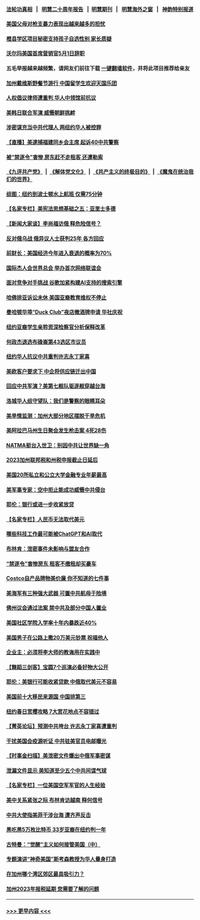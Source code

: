 #### [法轮功真相](https://github.com/gfw-breaker/truth/blob/master/README.md?t=0) &nbsp;&nbsp;|&nbsp;&nbsp; [明慧二十周年报告](https://github.com/gfw-breaker/mh-reports/blob/master/README.md?t=0) &nbsp;&nbsp;|&nbsp;&nbsp;[明慧期刊](https://github.com/gfw-breaker/mh-qikan) &nbsp;&nbsp;|&nbsp;&nbsp; [明慧海外之窗](https://github.com/gfw-breaker/mh-news/blob/master/README.md?t=0) &nbsp;&nbsp;|&nbsp;&nbsp; [神韵特别报道](https://github.com/gfw-breaker/mh-news/blob/master/shenyun.md?t=0)
#### [美国父母对枪支暴力表现出越来越多的担忧](../pages/nsc412/n13974761.md?t=04180343) 
#### [橙县学区项目秘密支持孩子自选性别 家长质疑](../pages/nsc412/n13975157.md?t=04180343) 
#### [沃尔玛美国首席营销官5月1日辞职](../pages/nsc412/n13974753.md?t=04180343) 
#### 五毛举报越来越频繁，请网友们前往下载 [一键翻墙软件](https://github.com/gfw-breaker/ssr-accounts)，并将此项目推荐给亲友
#### [加州戴维斯野餐节游行 中国留学生欢迎天国乐团](../pages/nsc412/n13974701.md?t=04180343) 
#### [人权倡议律师遭重判 华人中领馆前抗议](../pages/nsc412/n13975141.md?t=04180343) 
#### [美韩日联合军演  威慑朝鲜挑衅](../pages/nsc412/n13975087.md?t=04180343) 
#### [涉密谋充当中共代理人 两纽约华人被控罪](../pages/nsc412/n13975134.md?t=04180343) 
#### [【直播】美逮捕福建同乡会主席 起诉40中共警察](../pages/nsc412/n13975124.md?t=04180343) 
#### [被“禁逐令”害惨 房东赶不走租客 还遭勒索](../pages/nsc412/n13974745.md?t=04180343) 
#### [《九评共产党》](https://github.com/begood0513/9ping.md/blob/master/README.md) &nbsp;|&nbsp; [《解体党文化》](../../../../jtdwh.md/blob/master/README.md)  &nbsp;|&nbsp; [《共产主义的终极目的》](../../../../gczydzjmd.md/blob/master/README.md) &nbsp;|&nbsp; [《魔鬼在统治我们的世界》](../../../../mgztzwmdsj.md/blob/master/README.md) 
#### [组图：纽约到波士顿水上航班 仅需75分钟](../pages/nsc412/n13974965.md?t=04180343) 
#### [【名家专栏】美宪法思想基础之五：亚里士多德](../pages/nsc412/n13974280.md?t=04180343) 
#### [【新闻大家谈】李尚福访俄 释危险信号？](../pages/nsc412/n13975035.md?t=04180343) 
#### [反对俄乌战 俄异议人士获判25年 各方回应](../pages/nsc412/n13974963.md?t=04180343) 
#### [前财长：美国经济今年进入衰退的概率为70%](../pages/nsc412/n13974920.md?t=04180343) 
#### [国际杰人会世界总会 举办首次网络联谊会](../pages/nsc412/n13974773.md?t=04180343) 
#### [面对竞争对手挑战 谷歌加紧构建AI支持的搜索引擎](../pages/nsc412/n13974700.md?t=04180343) 
#### [哈佛排亚诉讼未休 美国亚裔教育维权不停止](../pages/nsc412/n13974663.md?t=04180343) 
#### [曼哈顿华埠“Duck Club”夜店撤酒牌申请 华社庆祝](../pages/nsc412/n13974647.md?t=04180343) 
#### [纽约亚裔学生亲聆资深检察官分析保释改革](../pages/nsc412/n13974659.md?t=04180343) 
#### [何政杰退选布碌崙第43选区市议员](../pages/nsc412/n13974645.md?t=04180343) 
#### [纽约华人抗议中共重判许志永丁家喜](../pages/nsc412/n13974677.md?t=04180343) 
#### [美欧客户要求下 中企将供应链迁出中国](../pages/nsc412/n13974607.md?t=04180343) 
#### [回应中共军演？美第七舰队驱逐舰穿越台海](../pages/nsc412/n13974514.md?t=04180343) 
#### [洛城华人组守望队：我们是警察的眼睛耳朵](../pages/nsc412/n13974603.md?t=04180343) 
#### [美旱情监测：加州大部分地区摆脱干旱危机](../pages/nsc412/n13974578.md?t=04180343) 
#### [美阿拉巴马州生日聚会发生枪击案 4死28伤](../pages/nsc412/n13974425.md?t=04180343) 
#### [NATMA挺台入世卫：别因中共让世界缺一角](../pages/nsc412/n13974553.md?t=04180343) 
#### [2023加州联邦税和州税申报截止日延后](../pages/nsc412/n13974491.md?t=04180343) 
#### [美国20所私立和公立大学金融专业年薪最高](../pages/nsc412/n13972475.md?t=04180343) 
#### [美军事专家：空中拒止能成功威慑中共侵台](../pages/nsc412/n13972584.md?t=04180343) 
#### [耶伦：银行或进一步收紧放贷](../pages/nsc412/n13974382.md?t=04180343) 
#### [【名家专栏】人民币无法取代美元](../pages/nsc412/n13974270.md?t=04180343) 
#### [哪些科技工作最可能被ChatGPT和AI取代](../pages/nsc412/n13973818.md?t=04180343) 
#### [布林肯：泄密事件未影响与盟友合作](../pages/nsc412/n13974368.md?t=04180343) 
#### [“禁逐令”害惨房东 租客不缴租却买豪车](../pages/nsc412/n13970894.md?t=04180343) 
#### [Costco自产品牌物美价廉 你不知道的七件事](../pages/nsc412/n13971680.md?t=04180343) 
#### [美海军有三种强大武器 可置中共航母于险境](../pages/nsc412/n13970837.md?t=04180343) 
#### [佛州议会通过法案 禁中共及部分中国人置业](../pages/nsc412/n13973740.md?t=04180343) 
#### [美国社区学院入学率十年内暴跌近40%](../pages/nsc412/n13973890.md?t=04180343) 
#### [美国男子在公路上撒20万美元钞票 祝福他人](../pages/nsc412/n13973904.md?t=04180343) 
#### [企业主：必须将李大师的教诲用在实践中](../pages/nsc412/n13973046.md?t=04180343) 
#### [【舞蹈三剑客】宝圆7个巡演必备好物大公开](../pages/nsc412/n13973886.md?t=04180343) 
#### [耶伦：美银行可能收紧贷款 中俄取代美元不容易](../pages/nsc412/n13973820.md?t=04180343) 
#### [美国前十大移民来源国 中国排第三](../pages/nsc412/n13973796.md?t=04180343) 
#### [纽约春日赏樱攻略 7大赏花地点不容错过](../pages/nsc412/n13973744.md?t=04180343) 
#### [【菁英论坛】预测中共垮台 许志永丁家喜遭重判](../pages/nsc412/n13973734.md?t=04180343) 
#### [干扰美国会疫源听证 中共驻美官员电邮曝光](../pages/nsc412/n13973726.md?t=04180343) 
#### [【时事金扫描】美泄密文件爆出中俄军事密谋](../pages/nsc412/n13973567.md?t=04180343) 
#### [泄漏文件显示 美知道至少五个中共间谍气球](../pages/nsc412/n13973674.md?t=04180343) 
#### [【名家专栏】一位美国空军军官的人生经验](../pages/nsc412/n13973594.md?t=04180343) 
#### [美中关系紧张之际 布林肯访越南 释何信号](../pages/nsc412/n13973687.md?t=04180343) 
#### [中共大使指美菲干涉台海 遭齐声反击](../pages/nsc412/n13973677.md?t=04180343) 
#### [黑吃黑5万枚比特币 33岁亚裔在纽约判一年](../pages/nsc412/n13973404.md?t=04180343) 
#### [古特曼：“觉醒”主义如何接管美国（中）](../pages/nsc412/n13973357.md?t=04180343) 
#### [专题演讲“神奇美国”斯考森教授为华人量身打造](../pages/nsc412/n13973501.md?t=04180343) 
#### [在加州哪个湾区郊区最具吸引力？](../pages/nsc412/n13973498.md?t=04180343) 
#### [加州2023年报税延期 您需要了解的问题](../pages/nsc412/n13973496.md?t=04180343) 

----
#### [ >>> 更早内容 <<< ](../indexes/nsc412-earlier.md)
